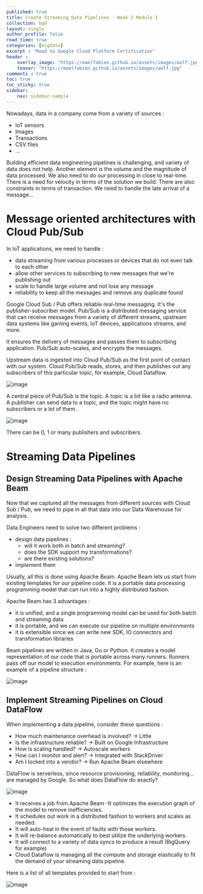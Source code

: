 ```yaml
---
published: true
title: Create Streaming Data Pipelines - Week 2 Module 1
collection: bgd
layout: single
author_profile: false
read_time: true
categories: [bigdata]
excerpt : "Road to Google Cloud Platform Certification"
header :
    overlay_image: "https://maelfabien.github.io/assets/images/wolf.jpg"
    teaser: "https://maelfabien.github.io/assets/images/wolf.jpg"
comments : true
toc: true
toc_sticky: true
sidebar:
    nav: sidebar-sample
---
```


Nowadays, data in a company come from a variety of sources :
- IoT sensors
- Images
- Transactions
- CSV files
- ...

Building efficient data engineering pipelines is challenging, and variety of data does not help. Another element is the volume and the magnitude of data processed. We also need to do our processing in close to real-time. There is a need for velocity in terms of the solution we build. There are also constraints in terms of transaction. We need to handle the late arrival of a message...

# Message oriented architectures with Cloud Pub/Sub

In IoT applications, we need to handle :
- data streaming from various processes or devices that do not even talk to each other
- allow other services to subscribing to new messages that we're publishing out
- scale to handle large volume and not lose any message
- reliability to keep all the messages and remove any duplicate found

Google Cloud Sub / Pub offers reliable real-time messaging. It's the publisher-subscriber model. Pub/Sub is a distributed messaging service that can receive messages from a variety of different streams, upstream data systems like gaming events, IoT devices, applications streams, and more.

It ensures the delivery of messages and passes them to subscribing application. Pub/Sub auto-scales, and encrypts the messages. 

Upstream data is ingested into Cloud Pub/Sub as the first point of contact with our system. Cloud Pub/Sub reads, stores, and then publishes out any subscribers of this particular topic, for example, Cloud Dataflow.

![image](https://maelfabien.github.io/assets/images/gcp_104.jpg)

A central piece of Pub/Sub is the topic. A topic is a bit like a radio antenna. A publisher can send data to a topic, and the topic might have no subscribers or a lot of them.

![image](https://maelfabien.github.io/assets/images/gcp_105.jpg)

There can be 0, 1 or many publishers and subscribers.

# Streaming Data Pipelines
## Design Streaming Data Pipelines with Apache Beam

Now that we captured all the messages from different sources with Cloud Sub / Pub, we need to pipe in all that data into our Data Warehouse for analysis. 

Data Engineers need to solve two different problems :
- design data pipelines :
    - will it work both in batch and streaming?
    - does the SDK support my transformations?
    - are there existing solutions?
- implement them

Usually, all this is done using Apache Beam. Apache Beam lets us start from existing templates for our pipeline code. It is a portable data processing programming model that can run into a highly distributed fashion.

Apache Beam has 3 advantages :
- it is unified, and a single programming model can be used for both batch and streaming data
- it is portable, and we can execute our pipeline on multiple environments
- it is extensible since we can write new SDK, IO connectors and transformation libraries

Beam pipelines are written in Java, Go or Python. It creates a model representation of our code that is portable across many runners. Runners pass off our model to execution environments. For example, here is an example of a pipeline structure :

![image](https://maelfabien.github.io/assets/images/gcp_106.jpg)

## Implement Streaming Pipelines on Cloud DataFlow

When implementing a data pipeline, consider these questions :
- How much maintenance overhead is involved? -> Little
- Is the infrastructure reliable? -> Built on Google Infrastructure
- How is scaling handled? -> Autoscale workers
- How can I monitor and alert? -> Integrated with StackDriver
- Am I locked into a vendor? -> Run Apache Beam elsewhere

DataFlow is serverless, since resource provisioning, reliability, monitoring... are managed by Google. So what does DataFlow do exactly?

![image](https://maelfabien.github.io/assets/images/gcp_107.jpg)

- It receives a job from Apache Beam
-It optimizes the execution graph of the model to remove inefficiencies. 
- It schedules out work in a distributed fashion to workers and scales as needed.
- It will auto-heal in the event of faults with those workers. 
- It will re-balance automatically to best utilize the underlying workers.
- It will connect to a variety of data syncs to produce a result (BigQuery for example)
- Cloud Dataflow is managing all the compute and storage elastically to fit the demand of your streaming data pipeline.

Here is a list of all templates provided to start from :

![image](https://maelfabien.github.io/assets/images/gcp_108.jpg)
